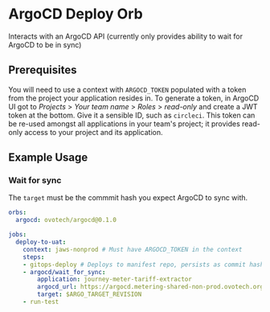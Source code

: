 # ArgoCD Deploy Orb

Interacts with an ArgoCD API (currently only provides ability to wait for ArgoCD to be in sync)

## Prerequisites

You will need to use a context with `ARGOCD_TOKEN` populated with a token from the project your application resides in. To generate a token, in ArgoCD UI got to *Projects* > *Your team name* > *Roles* > *read-only* and create a JWT token at the bottom. Give it a sensible ID, such as `circleci`. This token can be re-used amongst all applications in your team's project; it provides read-only access to your project and its application.


## Example Usage

### Wait for sync

The `target` must be the commmit hash you expect ArgoCD to sync with.

```yaml
orbs:
  argocd: ovotech/argocd@0.1.0

jobs:
  deploy-to-uat:
    context: jaws-nonprod # Must have ARGOCD_TOKEN in the context
    steps:
    - gitops-deploy # Deploys to manifest repo, persists as commit hash as ARGO_TARGET_REVISION in $BASH_ENV
    - argocd/wait_for_sync:
        application: journey-meter-tariff-extractor
        argocd_url: https://argocd.metering-shared-non-prod.ovotech.org.uk/
        target: $ARGO_TARGET_REVISION
    - run-test
```
